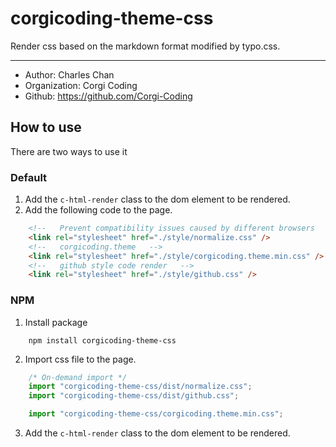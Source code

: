 # corgicoding-theme-css

Render css based on the markdown format modified by typo.css.

***

- Author: Charles Chan
- Organization: Corgi Coding
- Github: https://github.com/Corgi-Coding

## How to use

There are two ways to use it

### Default

1. Add the `c-html-render` class to the dom element to be rendered.
2. Add the following code to the page.

``` html
    <!--   Prevent compatibility issues caused by different browsers   --> 
    <link rel="stylesheet" href="./style/normalize.css" />
    <!--   corgicoding.theme   -->
    <link rel="stylesheet" href="./style/corgicoding.theme.min.css" />
    <!--   github style code render   -->
    <link rel="stylesheet" href="./style/github.css" />
```

### NPM

1. Install package

```
    npm install corgicoding-theme-css
```

2. Import css file to the page.

``` js
    /* On-demand import */
    import "corgicoding-theme-css/dist/normalize.css";
    import "corgicoding-theme-css/dist/github.css";

    import "corgicoding-theme-css/corgicoding.theme.min.css";
```

3. Add the `c-html-render` class to the dom element to be rendered.
